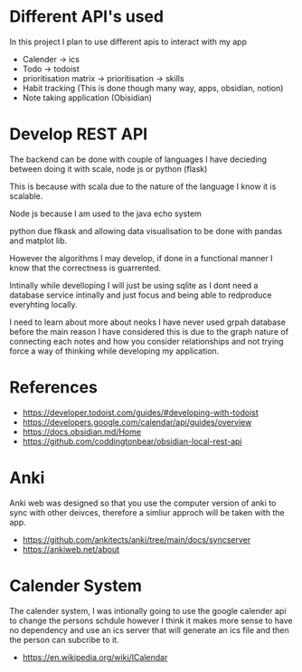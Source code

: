 # Different API's used


In this project I plan to use different apis to interact with my app

- Calender -> ics 
- Todo -> todoist 
- prioritisation matrix -> prioritisation -> skills
- Habit tracking (This is done though many way, apps, obsidian, notion)
- Note taking application (Obisidian)

# Develop REST API


The backend can be done with couple of languages I have decieding between doing it with scale, node js or python (flask)

This is because with scala due to the nature of the language I know it is scalable. 

Node js because I am used to the java echo system

python due flkask and allowing data visualisation to be done with pandas and matplot lib. 

However the algorithms I may develop, if done  in a functional manner I know that the correctness is guarrented.

Intinally while develloping I will just be using sqlite as I dont need a database service intinally and just focus and being able to redproduce everyhting locally. 

I need to learn about more about neoks I have never used grpah database before the main reason I have considered this is due to the graph nature of connecting each notes and how you consider relationships and not trying force a way of thinking while developing my application.

# References

- https://developer.todoist.com/guides/#developing-with-todoist
- https://developers.google.com/calendar/api/guides/overview
- https://docs.obsidian.md/Home
- https://github.com/coddingtonbear/obsidian-local-rest-api


# Anki
Anki web was designed so that you use the computer version of anki to sync with other deivces, therefore a simliur approch will be taken with
the app.

- https://github.com/ankitects/anki/tree/main/docs/syncserver
- https://ankiweb.net/about



# Calender System
The calender system, I was intionally going to use the google calender api to change the persons schdule however I think it makes more sense to have no dependency and use an ics server that will generate an ics file and then the person can subcribe to it.

- https://en.wikipedia.org/wiki/ICalendar


